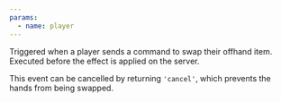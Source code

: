```yaml
---
params:
  - name: player
---
```


Triggered when a player sends a command to swap their offhand item. Executed
before the effect is applied on the server.

This event can be cancelled by returning `'cancel'`, which prevents the hands
from being swapped.
